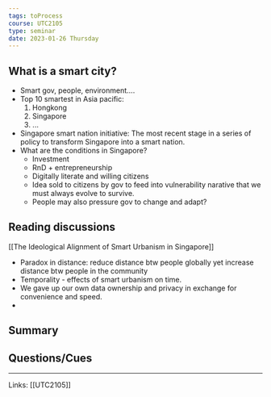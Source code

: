 ```yaml
---
tags: toProcess
course: UTC2105
type: seminar
date: 2023-01-26 Thursday
---
```


## What is a smart city?

- Smart gov, people, environment....
- Top 10 smartest in Asia pacific:
	1. Hongkong
	2. Singapore
	3. ...
- Singapore smart nation initiative: The most recent stage in a series of policy to transform Singapore into a smart nation.
- What are the conditions in Singapore?
	- Investment
	- RnD + entrepreneurship
	- Digitally literate and willing citizens
	- Idea sold to citizens by gov to feed into vulnerability narative that we must always evolve to survive.
	- People may also pressure gov to change and adapt?

## Reading discussions

[[The Ideological Alignment of Smart Urbanism in Singapore]]

- Paradox in distance: reduce distance btw people globally yet increase distance btw people in the community
- Temporality - effects of smart urbanism on time.
- We gave up our own data ownership and privacy in exchange for convenience and speed.
- 




## Summary

## Questions/Cues

---
Links: [[UTC2105]]

